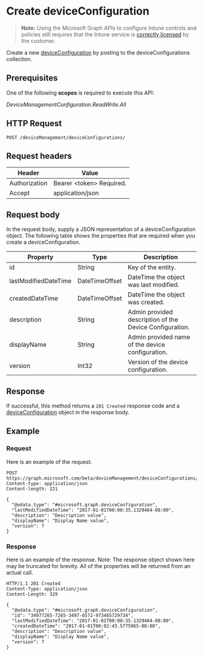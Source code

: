 ﻿# Create deviceConfiguration

> **Note:** Using the Microsoft Graph APIs to configure Intune controls and policies still requires that the Intune service is [correctly licensed](https://go.microsoft.com/fwlink/?linkid=839381) by the customer.

Create a new [deviceConfiguration](../resources/intune_deviceconfig_deviceconfiguration.md) by posting to the deviceConfigurations collection.
## Prerequisites
One of the following **scopes** is required to execute this API:

*DeviceManagementConfiguration.ReadWrite.All*
## HTTP Request
<!-- {
  "blockType": "ignored"
}
-->
```http
POST /deviceManagement/deviceConfigurations/
```

## Request headers
|Header|Value|
|---|---|
|Authorization|Bearer &lt;token&gt; Required.|
|Accept|application/json|

## Request body
In the request body, supply a JSON representation of a deviceConfiguration object.
The following table shows the properties that are required when you create a deviceConfiguration.

|Property|Type|Description|
|---|---|---|
|id|String|Key of the entity.|
|lastModifiedDateTime|DateTimeOffset|DateTime the object was last modified.|
|createdDateTime|DateTimeOffset|DateTime the object was created.|
|description|String|Admin provided description of the Device Configuration.|
|displayName|String|Admin provided name of the device configuration.|
|version|Int32|Version of the device configuration.|



## Response
If successful, this method returns a `201 Created` response code and a [deviceConfiguration](../resources/intune_deviceconfig_deviceconfiguration.md) object in the response body.

## Example
### Request
Here is an example of the request.
```http
POST https://graph.microsoft.com/beta/deviceManagement/deviceConfigurations/
Content-type: application/json
Content-length: 221

{
  "@odata.type": "#microsoft.graph.deviceConfiguration",
  "lastModifiedDateTime": "2017-01-01T00:00:35.1329464-08:00",
  "description": "Description value",
  "displayName": "Display Name value",
  "version": 7
}
```

### Response
Here is an example of the response. Note: The response object shown here may be truncated for brevity. All of the properties will be returned from an actual call.
```http
HTTP/1.1 201 Created
Content-Type: application/json
Content-Length: 329

{
  "@odata.type": "#microsoft.graph.deviceConfiguration",
  "id": "34977265-7265-3497-6572-973465729734",
  "lastModifiedDateTime": "2017-01-01T00:00:35.1329464-08:00",
  "createdDateTime": "2017-01-01T00:02:43.5775965-08:00",
  "description": "Description value",
  "displayName": "Display Name value",
  "version": 7
}
```



